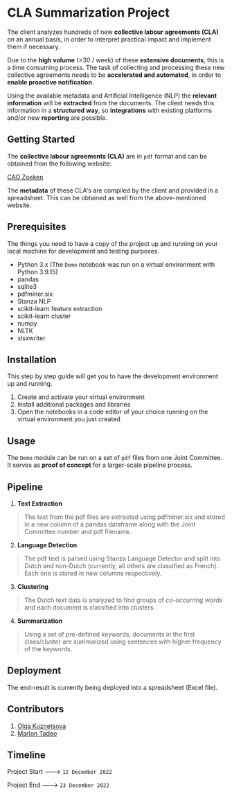 # CLA Summarization Project 

The client analyzes hundreds of new **collective labour agreements (CLA)** on an annual basis, in order to interpret practical impact and implement them if necessary. 

Due to the **high volume** (>30 / week) of these **extensive documents**, this is a time consuming process. The task of collecting and processing these new collective agreements needs to be **accelerated and automated**, in order to **enable proactive notification**. 

Using the available metadata and Artificial Intelligence (NLP) the **relevant information** will be **extracted** from the documents. The client needs this information in a **structured way**, so **integrations** with existing platforms and/or new **reporting** are possible.

## Getting Started

The **collective labour agreements (CLA)** are in `pdf` format and can be obtained from the following website: 

[CAO Zoeken](https://werk.belgie.be/nl/themas/paritaire-comites-en-collectieve-arbeidsovereenkomsten-caos/collectieve-4)

The **metadata** of these CLA's are compiled by the client and provided in a spreadsheet. This can be obtained as well from the above-mentioned website.

## Prerequisites

The things you need to have a copy of the project up and running on your local machine for development and testing purposes.

* Python 3.x (The `Demo` notebook was run on a virtual environment with Python 3.9.15)
* pandas
* sqlite3
* pdfminer.six
* Stanza NLP
* scikit-learn feature extraction
* scikit-learn cluster
* numpy
* NLTK
* xlsxwriter

## Installation

This step by step guide will get you to have the development environment up and running.

1. Create and activate your virtual environment
2. Install additional packages and libraries
3. Open the notebooks in a code editor of your choice running on the virtual environment you just created

## Usage

The `Demo` module can be run on a set of `pdf` files from one Joint Committee. It serves as **proof of concept** for a larger-scale pipeline process.

## Pipeline

1. **Text Extraction**
> The text from the pdf files are extracted using pdfminer.six and stored in a new column of a pandas dataframe along with the Joint Committee number and pdf filename.

2. **Language Detection**
> The pdf text is parsed using Stanza Language Detector and split into Dutch and non-Dutch (currently, all others are classified as French). Each one is stored in new columns respectively.

3. **Clustering**
> The Dutch text data is analyzed to find groups of *co-occurring words* and each document is classified into clusters.

4. **Summarization**
> Using a set of pre-defined keywords, documents in the first class/cluster are summarized using sentences with higher frequency of the keywords. 

## Deployment

The end-result is currently being deployed into a spreadsheet (Excel file).

## Contributors

1. [Olga Kuznetsova](https://github.com/OKquark)
2. [Marlon Tadeo](https://github.com/m9tadeo)

## Timeline

Project Start ---> `12 December 2022`  

Project End ---> `23 December 2022`
